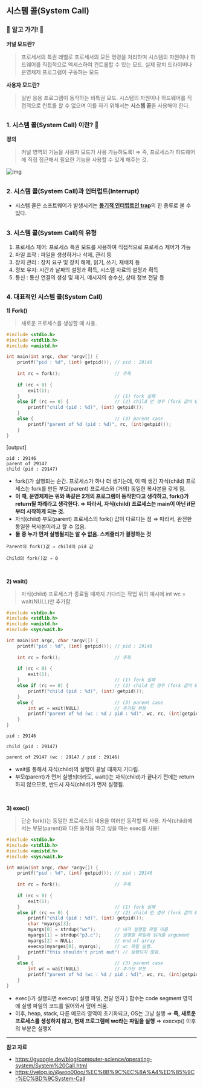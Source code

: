 ## 시스템 콜(System Call)
### 🌟 알고 가기! 🌟
**커널 모드란?**
> 프로세서의 특권 레벨로 프로세서의 모든 명령을 처리하며 시스템의 자원이나 하드웨어를 직접적으로 엑세스하여 컨트롤할 수 있는 모드. 
> 실제 장치 드라이버나 운영체제 프로그램이 구동하는 모드

**사용자 모드란?**
> 일반 응용 프로그램이 동작하는 비특권 모드.
> 시스템의 자원이나 하드웨어를 직접적으로 컨트롤 할 수 없으며 이를 하기 위해서는 **시스템 콜**을 사용해야 한다.

##

### 1. 시스템 콜(System Call) 이란? 🌟
**정의**
> 커널 영역의 기능을 사용자 모드가 사용 가능하도록! 
> ⇒ 즉, 프로세스가 하드웨어에 직접 접근해서 필요한 기능을 사용할 수 있게 해주는 것. 

![img](https://t1.daumcdn.net/cfile/tistory/23791D3B55CC38683A)

##

### 2. 시스템 콜(System Call)과 인터럽트(Interrupt)
* 시스템 콜은 소프트웨어가 발생시키는 [**동기적 인터럽트인 trap**](https://github.com/haewon-park/csStudy/blob/main/OS/%EC%9D%B8%ED%84%B0%EB%9F%BD%ED%8A%B8%20.md)의 한 종류로 볼 수 있다. 

##
### 3. 시스템 콜(System Call)의 유형
1. 프로세스 제어: 프로세스 특권 모드를 사용하여 직접적으로 프로세스 제어가 가능
2. 파일 조작 : 파일을 생성하거나 삭제, 관리 등
3. 장치 관리 : 장치 요구 및 장치 해제, 읽기, 쓰기, 재배치 등
4. 정보 유지: 시간과 날짜의 설정과 획득, 시스템 자료의 설정과 획득
5. 통신 : 통신 연결의 생성 및 제거, 메시지의 송수신, 상태 정보 전달 등

##
### 4. 대표적인 시스템 콜(System Call)
**1) Fork()**
> 새로운 프로세스를 생성할 때 사용. 
```c
#include <stdio.h>
#include <stdlib.h>
#include <unistd.h>

int main(int argc, char *argv[]) {
    printf("pid : %d", (int) getpid()); // pid : 29146
    
    int rc = fork();					// 주목
    
    if (rc < 0) {
        exit(1);
    }									// (1) fork 실패
    else if (rc == 0) {					// (2) child 인 경우 (fork 값이 0)
        printf("child (pid : %d)", (int) getpid());
    }
    else {								// (3) parent case
        printf("parent of %d (pid : %d)", rc, (int)getpid());
    }
}
```
[output]
```
pid : 29146
parent of 29147
child (pid : 29147)
```

* fork()가 실행되는 순간. 프로세스가 하나 더 생기는데, 이 때 생긴 자식(child) 프로세스는 fork를 만든 부모(parent) 프로세스와 (거의) 동일한 복사본을 갖게 됨.
* **이 때, 운영체제는 위와 똑같은 2개의 프로그램이 동작한다고 생각하고, fork()가 return될 차례라고 생각한다. ⇒  따라서, 자식(child) 프로세스는 main이 아닌 if문부터 시작하게 되는 것.**
* 자식(child) 부모(parent) 프로세스의 fork() 값이 다르다는 점 ⇒ 따라서, 완전한 동일한 복사본이라고 할 수 없음.
* **둘 중 누가 먼저 실행될지는 알 수 없음. 스케줄러가 결정하는 것**

```
Parent의 fork()값 ⇒ child의 pid 값

Child의 fork()값 ⇒ 0
```
<br>

**2) wait()**
> 자식(child) 프로세스가 종료될 때까지 기다리는 작업
위의 예시에 int wc = wait(NULL)만 추가함.

```C
#include <stdio.h>
#include <stdlib.h>
#include <unistd.h>
#include <sys/wait.h>

int main(int argc, char *argv[]) {
    printf("pid : %d", (int) getpid()); // pid : 29146
    
    int rc = fork();					// 주목
    
    if (rc < 0) {
        exit(1);
    }									// (1) fork 실패
    else if (rc == 0) {					// (2) child 인 경우 (fork 값이 0)
        printf("child (pid : %d)", (int) getpid());
    }
    else {								// (3) parent case
        int wc = wait(NULL)				// 추가된 부분
        printf("parent of %d (wc : %d / pid : %d)", wc, rc, (int)getpid());
    }
}
```
```
pid : 29146

child (pid : 29147)

parent of 29147 (wc : 29147 / pid : 29146)
```
* wait를 통해서 자식(child)의 실행이 끝날 때까지 기다림.
* 부모(parent)가 먼저 실행되더라도, wait()는 자식(child)가 끝나기 전에는 return 하지 않으므로, 반드시 자식(child)가 먼저 실행됨.
<br>

**3) exec()**
>  단순 fork()는 동일한 프로세스의 내용을 여러번 동작할 때 사용.
>  자식(child)에서는 부모(parent)와 다른 동작을 하고 싶을 때는 exec를 사용!
```c
#include <stdio.h>
#include <stdlib.h>
#include <unistd.h>
#include <sys/wait.h>

int main(int argc, char *argv[]) {
    printf("pid : %d", (int) getpid()); // pid : 29146
    
    int rc = fork();					// 주목
    
    if (rc < 0) {
        exit(1);
    }									// (1) fork 실패
    else if (rc == 0) {					// (2) child 인 경우 (fork 값이 0)
        printf("child (pid : %d)", (int) getpid());
        char *myargs[3];
        myargs[0] = strdup("wc");		// 내가 실행할 파일 이름
        myargs[1] = strdup("p3.c");		// 실행할 파일에 넘겨줄 argument
        myargs[2] = NULL;				// end of array
        execvp(myarges[0], myargs);		// wc 파일 실행.
        printf("this shouldn't print out") // 실행되지 않음.
    }
    else {								// (3) parent case
        int wc = wait(NULL)				// 추가된 부분
        printf("parent of %d (wc : %d / pid : %d)", wc, rc, (int)getpid());
    }
}
```
* exec()가 실행되면 execvp( 실행 파일, 전달 인자 ) 함수는 code segment 영역에 실행 파일의 코드를 읽어와서 덮어 씌움.
* 이후, heap, stack, 다른 메모리 영역이 초기화되고, OS는 그냥 실행
⇒ **즉, 새로운 프로세스를 생성하지 않고, 현재 프로그램에 wc라는 파일을 실행**
⇒ execvp() 이후의 부분은 실행X

---

**참고 자료**
* https://gyoogle.dev/blog/computer-science/operating-system/System%20Call.html
* https://velog.io/@woo00oo/%EC%8B%9C%EC%8A%A4%ED%85%9C-%EC%BD%9CSystem-Call

